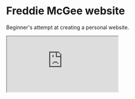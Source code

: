 # Freddie McGee website 

Beginner's attempt at creating a personal website.

<html>
<body>
<iframe src="https://www.freddiemcgee.com"></iframe>
</body>
</html>


